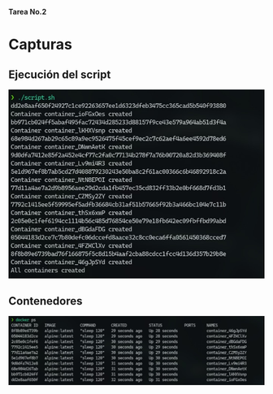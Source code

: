 **Tarea No.2**

# Capturas

## Ejecución del script
![alt text](imgs/img1.jpeg)

## Contenedores
![alt text](imgs/img2.jpeg)
